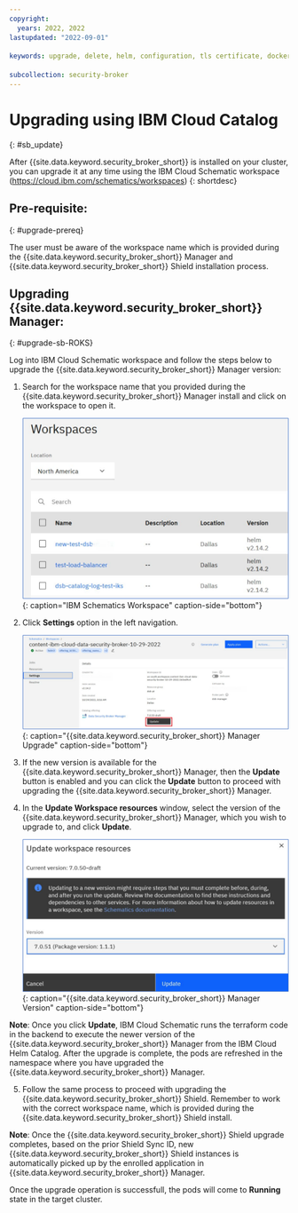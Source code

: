 ```yaml
---
copyright:
  years: 2022, 2022
lastupdated: "2022-09-01"

keywords: upgrade, delete, helm, configuration, tls certificate, docker config secret, environment variable, regions, cluster, container, app security, memory encryption, data in use

subcollection: security-broker
---
```


# Upgrading using IBM Cloud Catalog
{: #sb_update}

After {{site.data.keyword.security_broker_short}} is installed on your cluster, you can upgrade it at any time using the IBM Cloud Schematic workspace (https://cloud.ibm.com/schematics/workspaces)
{: shortdesc}

## Pre-requisite:
{: #upgrade-prereq}

The user must be aware of the workspace name which is provided during the {{site.data.keyword.security_broker_short}} Manager and {{site.data.keyword.security_broker_short}} Shield installation process.

## Upgrading {{site.data.keyword.security_broker_short}} Manager:
{: #upgrade-sb-ROKS}

Log into IBM Cloud Schematic workspace and follow the steps below to upgrade the {{site.data.keyword.security_broker_short}} Manager version:

1.  Search for the workspace name that you provided during the {{site.data.keyword.security_broker_short}} Manager install and click on the workspace to open it.

    ![IBM Schematics Workspace](../images/schematics_workspace.svg){: caption="IBM Schematics Workspace" caption-side="bottom"}

2.  Click **Settings** option in the left navigation.

    ![{{site.data.keyword.security_broker_short}} Manager Upgrade](../images/manager_update.svg){: caption="{{site.data.keyword.security_broker_short}} Manager Upgrade" caption-side="bottom"}

3. If the new version is available for the {{site.data.keyword.security_broker_short}} Manager, then the **Update** button is enabled and you can click the **Update** button to proceed with upgrading the {{site.data.keyword.security_broker_short}} Manager.

4. In the **Update Workspace resources** window, select the version of the {{site.data.keyword.security_broker_short}} Manager, which you wish to upgrade to, and click **Update**.

    ![{{site.data.keyword.security_broker_short}} Manager Version](../images/update_version.svg){: caption="{{site.data.keyword.security_broker_short}} Manager Version" caption-side="bottom"}

**Note**: Once you click **Update**, IBM Cloud Schematic runs the terraform code in the backend to execute the newer version of the {{site.data.keyword.security_broker_short}} Manager from the IBM Cloud Helm Catalog. After the upgrade is complete, the pods are refreshed in the namespace where you have upgraded the {{site.data.keyword.security_broker_short}} Manager.

5. Follow the same process to proceed with upgrading the {{site.data.keyword.security_broker_short}} Shield. Remember to work with the correct workspace name, which is provided during the {{site.data.keyword.security_broker_short}} Shield install.

**Note**: Once the {{site.data.keyword.security_broker_short}} Shield upgrade completes, based on the prior Shield Sync ID, new {{site.data.keyword.security_broker_short}} Shield instances is automatically picked up by the enrolled application in {{site.data.keyword.security_broker_short}} Manager.

Once the upgrade operation is successfull, the pods will come to **Running** state in the target cluster.

